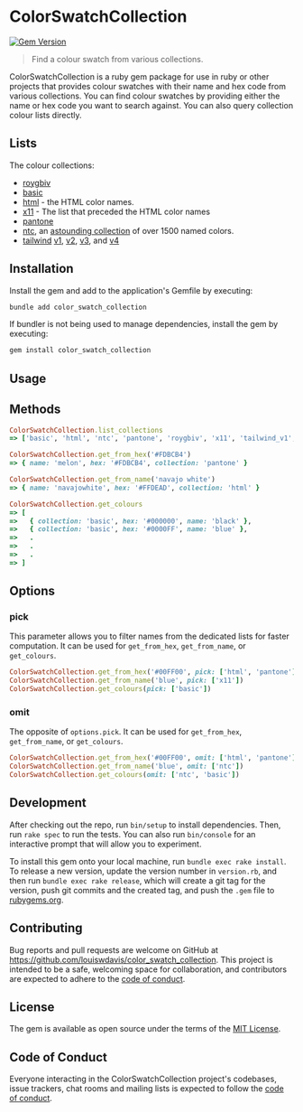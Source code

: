 # ColorSwatchCollection

[![Gem Version](https://badge.fury.io/rb/color_swatch_collection.svg)](https://badge.fury.io/rb/color_swatch_collection)

> Find a colour swatch from various collections.

ColorSwatchCollection is a ruby gem package for use in ruby or other projects that provides colour swatches with their name and hex code from various collections. You can find colour swatches by providing either the name or hex code you want to search against. You can also query collection colour lists directly.

## Lists

The colour collections:

- [roygbiv](lib/color_namer_rails/roygbiv.rb)
- [basic](lib/color_namer_rails/basic.rb)
- [html](lib/color_namer_rails/html.rb) - the HTML color names.
- [x11](lib/color_namer_rails/x11.rb) - The list that preceded the HTML color names
- [pantone](lib/color_namer_rails/pantone.rb)
- [ntc](lib/color_namer_rails/ntc.rb), an [astounding collection](http://chir.ag/projects/ntc/) of over 1500 named colors.
- [tailwind](https://tailwindcss.com/) [v1](https://v1.tailwindcss.com/docs/customizing-colors#default-color-palette), [v2](https://v2.tailwindcss.com/docs/customizing-colors), [v3](https://v3.tailwindcss.com/docs/customizing-colors), and [v4](https://tailwindcss.com/docs/colors)

## Installation

Install the gem and add to the application's Gemfile by executing:

```bash
bundle add color_swatch_collection
```

If bundler is not being used to manage dependencies, install the gem by executing:

```bash
gem install color_swatch_collection
```

## Usage

## Methods

```ruby
ColorSwatchCollection.list_collections
=> ['basic', 'html', 'ntc', 'pantone', 'roygbiv', 'x11', 'tailwind_v1', 'tailwind_v2', 'tailwind_v3', 'tailwind_v4']
```

```ruby
ColorSwatchCollection.get_from_hex('#FDBCB4')
=> { name: 'melon', hex: '#FDBCB4', collection: 'pantone' }
```

```ruby
ColorSwatchCollection.get_from_name('navajo white')
=> { name: 'navajowhite', hex: '#FFDEAD', collection: 'html' }
```

```ruby
ColorSwatchCollection.get_colours
=> [
=>   { collection: 'basic', hex: '#000000', name: 'black' },
=>   { collection: 'basic', hex: '#0000FF', name: 'blue' },
=>   .
=>   .
=>   .
=> ]
```

## Options

### pick

This parameter allows you to filter names from the dedicated lists for faster computation.
It can be used for `get_from_hex`, `get_from_name`, or `get_colours`.

```ruby
ColorSwatchCollection.get_from_hex('#00FF00', pick: ['html', 'pantone'])
ColorSwatchCollection.get_from_name('blue', pick: ['x11'])
ColorSwatchCollection.get_colours(pick: ['basic'])
```

### omit

The opposite of `options.pick`.
It can be used for `get_from_hex`, `get_from_name`, or `get_colours`.

```ruby
ColorSwatchCollection.get_from_hex('#00FF00', omit: ['html', 'pantone'])
ColorSwatchCollection.get_from_name('blue', omit: ['ntc'])
ColorSwatchCollection.get_colours(omit: ['ntc', 'basic'])
```

## Development

After checking out the repo, run `bin/setup` to install dependencies. Then, run `rake spec` to run the tests. You can also run `bin/console` for an interactive prompt that will allow you to experiment.

To install this gem onto your local machine, run `bundle exec rake install`. To release a new version, update the version number in `version.rb`, and then run `bundle exec rake release`, which will create a git tag for the version, push git commits and the created tag, and push the `.gem` file to [rubygems.org](https://rubygems.org).

## Contributing

Bug reports and pull requests are welcome on GitHub at <https://github.com/louiswdavis/color_swatch_collection>. This project is intended to be a safe, welcoming space for collaboration, and contributors are expected to adhere to the [code of conduct](https://github.com/louiswdavis/color_swatch_collection/blob/master/CODE_OF_CONDUCT.md).

## License

The gem is available as open source under the terms of the [MIT License](https://opensource.org/licenses/MIT).

## Code of Conduct

Everyone interacting in the ColorSwatchCollection project's codebases, issue trackers, chat rooms and mailing lists is expected to follow the [code of conduct](https://github.com/louiswdavis/color_swatch_collection/blob/master/CODE_OF_CONDUCT.md).
